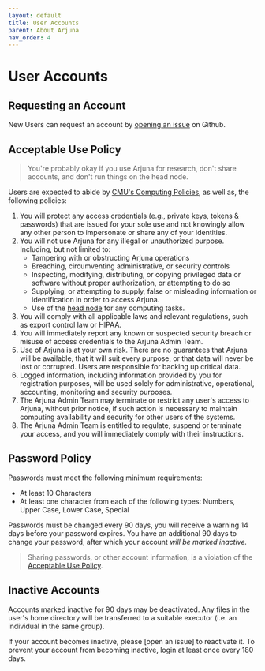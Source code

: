 ```yaml
---
layout: default
title: User Accounts
parent: About Arjuna
nav_order: 4
---
```


# User Accounts

## Requesting an Account

New Users can request an account by [opening an issue] on Github.

[opening an issue]: https://github.com/ArjunaCluster/ArjunaUsers/issues/

## Acceptable Use Policy

> You're probably okay if you use Arjuna for research, don't share accounts, and don't run things on the head node.

Users are expected to abide by [CMU's Computing Policies](https://www.cmu.edu/policies/information-technology/computing.html), as well as, the following policies:

1. You will protect any access credentials (e.g., private keys, tokens & passwords) that are issued for your sole use and not knowingly allow any other person to impersonate or share any of your identities.
2. You will not use Arjuna for any illegal or unauthorized purpose. Including, but not limited to:
    - Tampering with or obstructing Arjuna operations
    - Breaching, circumventing administrative, or security controls
    - Inspecting, modifying, distributing, or copying privileged data or software without proper authorization, or attempting to do so
    - Supplying, or attempting to supply, false or misleading information or identification in order to access Arjuna.
    - Use of the [head node](./hardware.md#head-node) for any computing tasks.
3. You will comply with all applicable laws and relevant regulations, such as export control law or HIPAA.
4. You will immediately report any known or suspected security breach or misuse of access credentials to the Arjuna Admin Team.
5. Use of Arjuna is at your own risk. There are no guarantees that Arjuna will be available, that it will suit every purpose, or that data will never be lost or corrupted. Users are responsible for backing up critical data.
6. Logged information, including information provided by you for registration purposes, will be used solely for administrative, operational, accounting, monitoring and security purposes.
7. The Arjuna Admin Team may terminate or restrict any user's access to Arjuna, without prior notice, if such action is necessary to maintain computing availability and security for other users of the systems.
8. The Arjuna Admin Team is entitled to regulate, suspend or terminate your access, and you will immediately comply with their instructions.

## Password Policy

Passwords must meet the following minimum requirements:

- At least 10 Characters
- At least one character from each of the following types: Numbers, Upper Case, Lower Case, Special

Passwords must be changed every 90 days, you will receive a warning 14 days before
your password expires. You have an additional 90 days to change your password, after
which your account *will be marked inactive.*

> Sharing passwords, or other account information, is a violation of the [Acceptable Use Policy](#acceptable-use-policy).

## Inactive Accounts

Accounts marked inactive for 90 days may be deactivated. Any files in the user's
home directory will be transferred to a suitable executor
(i.e. an individual in the same group).

If your account becomes inactive, please [open an issue] to reactivate it.
To prevent your account from becoming inactive, login at least once every 180 days.
